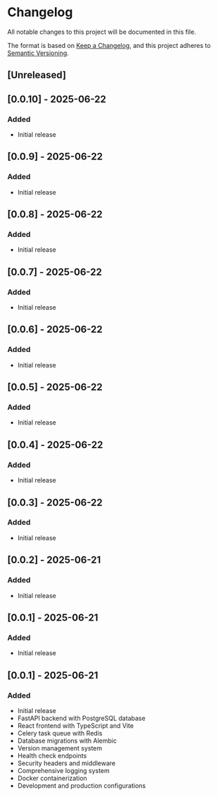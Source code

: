 # Changelog

All notable changes to this project will be documented in this file.

The format is based on [Keep a Changelog](https://keepachangelog.com/en/1.0.0/),
and this project adheres to [Semantic Versioning](https://semver.org/spec/v2.0.0.html).

## [Unreleased]











## [0.0.10] - 2025-06-22

### Added
- Initial release

## [0.0.9] - 2025-06-22

### Added
- Initial release

## [0.0.8] - 2025-06-22

### Added
- Initial release

## [0.0.7] - 2025-06-22

### Added
- Initial release

## [0.0.6] - 2025-06-22

### Added
- Initial release

## [0.0.5] - 2025-06-22

### Added
- Initial release

## [0.0.4] - 2025-06-22

### Added
- Initial release

## [0.0.3] - 2025-06-22

### Added
- Initial release

## [0.0.2] - 2025-06-21

### Added
- Initial release

## [0.0.1] - 2025-06-21

### Added
- Initial release

## [0.0.1] - 2025-06-21

### Added

- Initial release
- FastAPI backend with PostgreSQL database
- React frontend with TypeScript and Vite
- Celery task queue with Redis
- Database migrations with Alembic
- Version management system
- Health check endpoints
- Security headers and middleware
- Comprehensive logging system
- Docker containerization
- Development and production configurations
